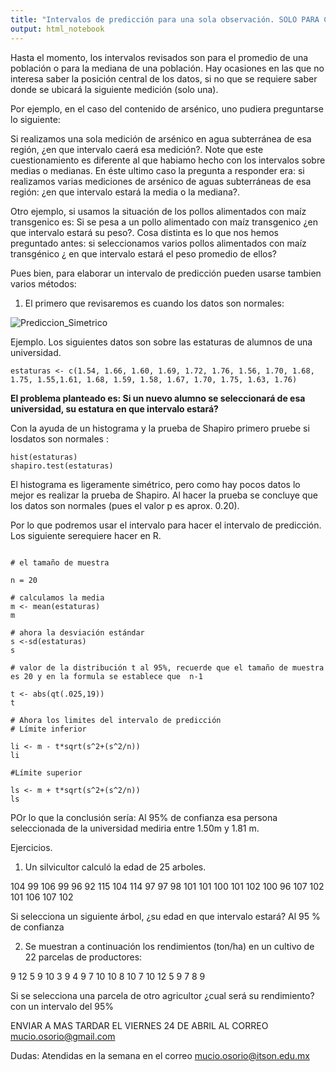 ```yaml
---
title: "Intervalos de predicción para una sola observación. SOLO PARA CLASE DE METODOS ESTADISTICOS"
output: html_notebook
---
```


Hasta el momento, los intervalos revisados son para el promedio de una población o para la mediana de una población. Hay ocasiones en las que no interesa saber la posición central de los datos, si no que se requiere saber donde se ubicará la siguiente medición (solo una).

Por ejemplo, en el caso del contenido de arsénico, uno pudiera preguntarse lo siguiente:

Si realizamos una sola medición de arsénico en agua subterránea de esa región, ¿en que intervalo caerá esa medición?. Note que este cuestionamiento es diferente al que habiamo hecho con los intervalos sobre medias o medianas. En éste ultimo caso la pregunta a responder era: si realizamos varias mediciones de arsénico de aguas subterráneas de esa región: ¿en que intervalo estará la media o la mediana?.

Otro ejemplo, si usamos la situación de los pollos alimentados con maíz transgenico es: Si se pesa a un pollo alimentado con maíz transgenico ¿en que intervalo estará su peso?. Cosa distinta es lo que nos hemos preguntado antes: si seleccionamos varios pollos alimentados con maíz transgénico ¿ en que intervalo estará el peso promedio de ellos?

Pues bien, para elaborar un intervalo de predicción pueden usarse tambien varios métodos:

1. El primero que revisaremos es cuando los datos son normales:

![Prediccion_Simetrico](/probabilidad/figs/prediccion.PNG)

Ejemplo. Los siguientes datos son sobre las estaturas de alumnos de una universidad.



```{r}
estaturas <- c(1.54, 1.66, 1.60, 1.69, 1.72, 1.76, 1.56, 1.70, 1.68, 1.75, 1.55,1.61, 1.68, 1.59, 1.58, 1.67, 1.70, 1.75, 1.63, 1.76)

```
**El problema planteado es: Si un nuevo alumno se seleccionará de esa universidad, su estatura en que intervalo estará?**

Con la ayuda de un histograma y la prueba de Shapiro primero pruebe si losdatos son normales :

```{r}
hist(estaturas)
shapiro.test(estaturas)

```

El histograma es ligeramente simétrico, pero como hay pocos datos lo mejor es realizar la prueba de Shapiro. Al hacer la prueba se concluye que los datos son normales (pues el valor p es aprox. 0.20).

Por lo que podremos usar el intervalo para hacer el intervalo de predicción. Los siguiente serequiere hacer en R.


```{r}

# el tamaño de muestra

n = 20

# calculamos la media
m <- mean(estaturas)
m

# ahora la desviación estándar
s <-sd(estaturas) 
s

# valor de la distribución t al 95%, recuerde que el tamaño de muestra es 20 y en la formula se establece que  n-1

t <- abs(qt(.025,19))
t

# Ahora los limites del intervalo de predicción
# Límite inferior

li <- m - t*sqrt(s^2+(s^2/n))
li

#Límite superior

ls <- m + t*sqrt(s^2+(s^2/n))
ls
```
POr lo que la conclusión sería: Al 95% de confianza esa persona seleccionada de la universidad mediria entre 1.50m y 1.81 m.

Ejercicios.

1. Un silvicultor calculó la edad de 25 arboles.

104  99 106  99  96  92 115 104 114  97  97  98 101 101 100 101
102 100  96 107 102 101 106 107 102

Si selecciona un siguiente árbol, ¿su edad en que intervalo estará? Al 95 % de confianza



2. Se muestran a continuación los rendimientos (ton/ha) en un cultivo de 22 parcelas de productores: 

9 12  5  9 10  3  9  4  9  7 10 10  8 10  7 10 12  5  9  7  8  9

Si se selecciona una parcela de otro agricultor ¿cual será su rendimiento? con un intervalo del 95%


ENVIAR A MAS TARDAR EL VIERNES 24 DE ABRIL AL CORREO mucio.osorio@gmail.com


Dudas: Atendidas en la semana en el correo mucio.osorio@itson.edu.mx
